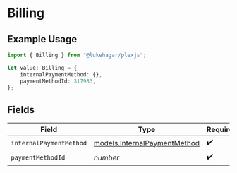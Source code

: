 # Billing

## Example Usage

```typescript
import { Billing } from "@lukehagar/plexjs";

let value: Billing = {
    internalPaymentMethod: {},
    paymentMethodId: 317983,
};
```

## Fields

| Field                                                              | Type                                                               | Required                                                           | Description                                                        |
| ------------------------------------------------------------------ | ------------------------------------------------------------------ | ------------------------------------------------------------------ | ------------------------------------------------------------------ |
| `internalPaymentMethod`                                            | [models.InternalPaymentMethod](../models/internalpaymentmethod.md) | :heavy_check_mark:                                                 | N/A                                                                |
| `paymentMethodId`                                                  | *number*                                                           | :heavy_check_mark:                                                 | N/A                                                                |